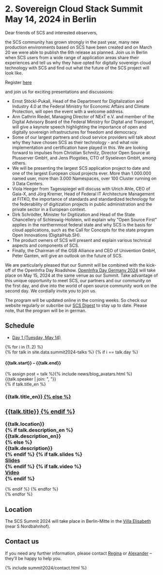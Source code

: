 # 2. Sovereign Cloud Stack Summit May 14, 2024 in Berlin

Dear friends of SCS and interested observers,

the SCS community has grown strongly in the past year, many new production environments based on SCS have been created and on March 20 we were able to publish the 6th release as planned.
Join us in Berlin when SCS users from a wide range of application areas share their experiences and tell us why they have opted for digitally sovereign cloud technology with SCS and find out what the future of the SCS project will look like. 

Register [here](https://events.scs.community/scs-summit-2024/)

and join us for exciting presentations and discussions: 

* Ernst Stöckl-Pukall, Head of the Department for Digitalization and Industry 4.0 at the Federal Ministry for Economic Affairs and Climate Protection, will open the event with a welcome address.
* Ann Cathrin Riedel, Managing Director of NExT e.V. and member of the Digital Advisory Board of the Federal Ministry for Digital and Transport, will give a keynote speech highlighting the importance of open and digitally sovereign infrastructures for freedom and democracy.
* Some of our largest partners and cloud service providers will talk about why they have chosen SCS as their technology - and what role implementation and certification have played in this. We are looking forward to impulses from Christian Schmitz, Director Open Source at Plusserver GmbH, and Jens Plogsties, CTO of Syseleven GmbH, among others.
* We will be presenting the largest SCS application project to date and one of the largest European cloud projects ever. More than 1.000.000 named user, more than 3.000 Namespaces, over 100 Cluster running on 3 Data Centers.
* Viola Heeger from Tagesspiegel will discuss with Ulrich Ahle, CEO of Gaia-X, and Jörg Kremer, Head of Federal IT Architecture Management at FITKO, the importance of standards and standardized technology for the federability of digitization projects in public administration and the private sector in a European context.
* Dirk Schrödter, Minister for Digitization and Head of the State Chancellery of Schleswig-Holstein, will explain why "Open Source First" applies in the northernmost federal state and why SCS is the basis for cloud applications, such as the Call for Concepts for the state program Open Innovations (DigitalHub.SH).
* The product owners of SCS will present and explain various technical aspects and components of SCS.
* Finally, the Chairman of the OSB Alliance and CEO of Univention GmbH, Peter Ganten, will give an outlook on the future of SCS.

We are particularly pleased that our Summit will be combined with the kick-off of the OpenInfra Day Roadshow. [OpenInfra Day Germany 2024](https://oideurope2024.openinfra.dev/#registration=1) will take place on May 15, 2024 at the same venue as our Summit. Take advantage of this unique opportunity to meet SCS, our partners and our community on the first day, and dive into the world of open source community work on the second day. We cordially invite you to join us.

The program will be updated online in the coming weeks. So check our website regularly or subcribe our [SCS Digest](https://scs.sovereignit.de/mailman3/postorius/lists/announce.lists.scs.community/) to stay up to date. Please note, that the program will be in german.

## Schedule

<div class="container my-4">
    <!-- Nav tabs -->
    <ul class="schedule-nav nav nav-pills nav-justified" id="schedule-tab" role="tablist">
        <li class="nav-item me-2">
            <a class="nav-link active" id="tab-day-1" data-bs-toggle="tab" href="#day-1" role="tab"
                aria-controls="day-1" aria-selected="true">
                <span class="heading">Day 1</span>
                <span class="meta d-none d-lg-block">(Tuesday, May 14)</span>
            </a>
        </li>
    </ul>
    <!-- Tab panes -->
    <div class="schedule-tab-content tab-content mt-5">
        {% for i in (1..2) %}
        <div class="tab-pane fade {% if i == 1 %}show active{% endif %}" id="day-{{i}}" role="tabpanel"
            aria-labelledby="day-{{i}}">
            {% for talk in site.data.summit2024-talks %}
            {% if i == talk.day %}
            <div class="item item-talk">
                <div class="meta">
                    <h4 class="time">{{talk.start}} – {{talk.end}}</h4>
                    <div class="profile mt-3">
                        <div class="d-flex justify-content-center">{% assign post = talk %}{% include news/blog_avatars.html %}</div>
                        <div class="name mt-2">
                        {{talk.speaker | join: ", "}}
                        </div>
                    </div>
                    <!--//profile-->
                </div>
                <!--//meta-->
                <div class="content">
		    {% if talk.title_en %}
                    <h3 class="title mb-2">{{talk.title_en}}<a data-tab-destination="day-{{i}}"
                            href="#session-{{ forloop.index }}" class="link-unstyled">
		    {% else %}
                    <h3 class="title mb-2">{{talk.title}}<a data-tab-destination="day-{{i}}"
                            href="#session-{{ forloop.index }}" class="link-unstyled">
                    {% endif %}
			<i class="fa fa-link ms-2 text-muted" aria-hidden="true" style="font-size: .7em;"></i></a>
                    </h3>
                    <div class="location mb-2 text-muted"><i class="fa fa-map-marker me-2"
                            aria-hidden="true"></i>{{talk.location}}</div>
                    {% if talk.description_en %}
                    <div class="desc pb-2">{{talk.description_en}}</div>
		    {% else %}
                    <div class="desc pb-2">{{talk.description}}</div>
                    {% endif %}
                    {% if talk.slides %}
			<div class="desc pb-2"><a href="{{talk.slides}}">Slides</a></div>
		    {% endif %}
                    {% if talk.video %}
			<div class="desc pb-2"><a href="{{talk.video}}">Video</a></div>
		    {% endif %}
		</div>
                <!--//content-->
            </div>
            {% endif %}
            {% endfor %}
        </div>
        {% endfor %}
    </div>
</div>


## Location

The SCS Summit 2024 will take place in Berlin-Mitte in the [Villa Elisabeth](https://www.elisabeth.berlin/de/kulturorte/villa-elisabeth) (near S Nordbahnhof).

## Contact us

If you need any further information, please contact [Regina](https://scs.community/metz) or [Alexander](https://scs.community/diab) – they’ll be happy to help you.

{% include summit2024/contact.html %}
